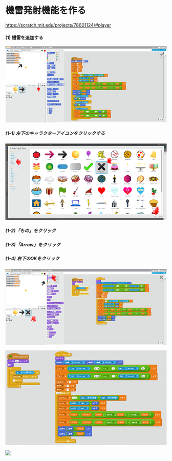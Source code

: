 # 機雷発射機能を作る
https://scratch.mit.edu/projects/78601124/#player

#### (1) 機雷を追加する

![](f5_001a.png)
##### (1-1) 左下のキャラクターアイコンをクリックする
![](f5_002a.png)
##### (1-2)「もの」をクリック
##### (1-3)「Arrow」をクリック
##### (1-4) 右下のOKをクリック


![](f5_003a.png)

![](f5_004a.png)

![](f2_001a.png)

